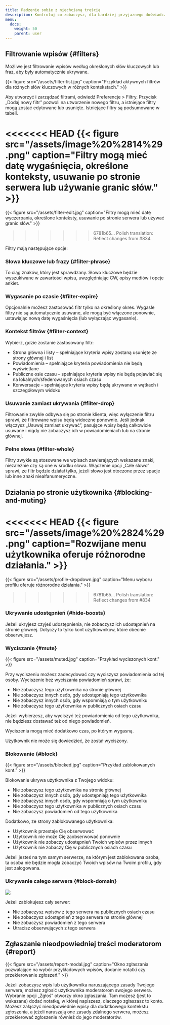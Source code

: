 ```yaml
---
title: Radzenie sobie z niechcianą treścią
description: Kontroluj co zobaczysz, dla bardziej przyjaznego doświadczenia.
menu:
  docs:
    weight: 50
    parent: user
---
```


## Filtrowanie wpisów {#filters}

Możliwe jest filtrowanie wpisów według określonych słów kluczowych lub fraz, aby były automatycznie ukrywane.

{{< figure src="/assets/filter-list.jpg" caption="Przykład aktywnych filtrów dla różnych słów kluczowych w różnych kontekstach." >}}

Aby utworzyć i zarządzać filtrami, odwiedź Preferencje &gt; Filtry. Przycisk „Dodaj nowy filtr” pozwoli na utworzenie nowego filtru, a istniejące filtry mogą zostać edytowane lub usunięte. Istniejące filtry są podsumowane w tabeli.

<<<<<<< HEAD
{{< figure src="/assets/image%20%2814%29.png" caption="Filtry mogą mieć datę wygaśnięcia, określone konteksty, usuwanie po stronie serwera lub używanie granic słów." >}}
=======
{{< figure src="/assets/filter-edit.jpg" caption="Filtry mogą mieć datę wyczerpania, określone konteksty, usuwanie po stronie serwera lub używać granic słów." >}}
>>>>>>> 6781b65... Polish translation: Reflect changes from #834

Filtry mają następujące opcje:

### Słowa kluczowe lub frazy {#filter-phrase}

To ciąg znaków, który jest sprawdzany. Słowo kluczowe będzie wyszukiwane w zawartości wpisu, uwzględniając CW, opisy mediów i opcje ankiet.

### Wygasanie po czasie {#filter-expire}

Opcjonalnie możesz zastosować filtr tylko na określony okres. Wygasłe filtry nie są automatycznie usuwane, ale mogą być włączone ponownie, ustawiając nową datę wygaśnięcia \(lub wyłączając wygasanie\).

### Kontekst filtrów {#filter-context}

Wybierz, gdzie zostanie zastosowany filtr:
* Strona główna i listy – spełniające kryteria wpisy zostaną usunięte ze strony głównej i list
* Powiadomienia – spełniające kryteria powiadomienia nie będą wyświetlane
* Publiczne osie czasu – spełniające kryteria wpisy nie będą pojawiać się na lokalnych/sfederowanych osiach czasu
* Konwersacje – spełniające kryteria wpisy będą ukrywane w wątkach i szczegółowym widoku

### Usuwanie zamiast ukrywania {#filter-drop}

Filtrowanie zwykle odbywa się po stronie klienta, więc wyłączenie filtru sprawi, że filtrowane wpisu będą widoczne ponownie. Jeśli jednak włączysz „Usuwaj zamiast ukrywać”, pasujące wpisy będą całkowicie usuwane i nigdy nie zobaczysz ich w powiadomieniach lub na stronie głównej.

### Pełne słowa {#filter-whole}

Filtry zwykle są stosowane we wpisach zawierających wskazane znaki, niezależnie czy są one w środku słowa. Włączenie opcji „Całe słowo” sprawi, że filtr będzie działał tylko, jeżeli słowo jest otoczone przez spacje lub inne znaki niealfanumeryczne.

## Działania po stronie użytkownika {#blocking-and-muting}

<<<<<<< HEAD
{{< figure src="/assets/image%20%2824%29.png" caption="Rozwijane menu użytkownika oferuje różnorodne działania." >}}
=======
{{< figure src="/assets/profile-dropdown.jpg" caption="Menu wyboru profilu oferuje różnorodne działania." >}}
>>>>>>> 6781b65... Polish translation: Reflect changes from #834

### Ukrywanie udostępnień {#hide-boosts}

Jeżeli ukryjesz czyjeś udostępnienia, nie zobaczysz ich udostępnień na stronie głównej. Dotyczy to tylko kont użytkowników, które obecnie obserwujesz.

### Wyciszanie {#mute}

{{< figure src="/assets/muted.jpg" caption="Przykład wyciszonych kont." >}}

Przy wyciszeniu możesz zadecydować czy wyciszysz powiadomienia od tej osoby. Wyciszenie bez wyciszania powiadomień sprawi, że:

* Nie zobaczysz tego użytkownika na stronie głównej
* Nie zobaczysz innych osób, gdy udostępniają tego użytkownika
* Nie zobaczysz innych osób, gdy wspomniają o tym użytkowniku
* Nie zobaczysz tego użytkownika w publicznych osiach czasu

Jeżeli wybierzesz, aby wyciszyć też powiadomienia od tego użytkownika, nie będziesz dostawać też od niego powiadomień.

Wyciszenia mogą mieć dodatkowo czas, po którym wygasną.

Użytkownik nie może się dowiedzieć, że został wyciszony.

### Blokowanie {#block}

{{< figure src="/assets/blocked.jpg" caption="Przykład zablokowanych kont." >}}

Blokowanie ukrywa użytkownika z Twojego widoku:

* Nie zobaczysz tego użytkownika na stronie głównej
* Nie zobaczysz innych osób, gdy udostępniają tego użytkownika
* Nie zobaczysz innych osób, gdy wspomniają o tym użytkowniku
* Nie zobaczysz tego użytkownika w publicznych osiach czasu
* Nie zobaczysz powiadomień od tego użytkownika

Dodatkowo, ze strony zablokowanego użytkownika:

* Użytkownik przestaje Cię obserwować
* Użytkownik nie może Cię zaobserwować ponownie
* Użytkownik nie zobaczy udostępnień Twoich wpisów przez innych
* Użytkownik nie zobaczy Cię w publicznych osiach czasu

Jeżeli jesteś na tym samym serwerze, na którym jest zablokowana osoba, ta osoba nie będzie mogła zobaczyć Twoich wpisów na Twoim profilu, gdy jest zalogowana.

### Ukrywanie całego serwera {#block-domain}

![](/assets/block-domain.jpg)

Jeżeli zablokujesz cały serwer:

* Nie zobaczysz wpisów z tego serwera na publicznych osiach czasu
* Nie zobaczysz udostępnień z tego serwera na stronie głównej
* Nie zobaczysz powiadomień z tego serwera
* Utracisz obserwujących z tego serwera

## Zgłaszanie nieodpowiedniej treści moderatorom {#report}

{{< figure src="/assets/report-modal.jpg" caption="Okno zgłaszania pozwalające na wybór przykładowych wpisów, dodanie notatki czy przekierowanie zgłoszeń." >}}

Jeżeli zobaczysz wpis lub użytkownika naruszającego zasady Twojego serwera, możesz zgłosić użytkownika moderatorom swojego serwera. Wybranie opcji „Zgłoś” otworzy okno zgłaszania. Tam możesz \(jest to wskazane\) dodać notatkę, w której napiszesz, dlaczego zgłaszasz to konto. Możesz załączyć nieodpowiednie wpisy dla dodatkowego kontekstu zgłoszenia, a jeżeli naruszają one zasady zdalnego serwera, możesz przekierować zgłoszenie również do jego moderatorów.

